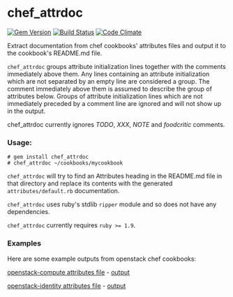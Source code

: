 chef_attrdoc
============
[![Gem Version](https://badge.fury.io/rb/chef_attrdoc.png)](http://badge.fury.io/rb/chef_attrdoc)
[![Build Status](https://travis-ci.org/mapleoin/chef_attrdoc.svg?branch=master)](https://travis-ci.org/mapleoin/chef_attrdoc)
[![Code Climate](https://codeclimate.com/github/mapleoin/chef_attrdoc.png)](https://codeclimate.com/github/mapleoin/chef_attrdoc)

Extract documentation from chef cookbooks' attributes files and output it to the cookbook's README.md file.

`chef_attrdoc` groups attribute initialization lines together with the comments immediately above them. Any lines containing an attribute initialization which are not separated by an empty line are considered a group. The comment immediately above them is assumed to describe the group of attributes below. Groups of attribute initialization lines which are not immediately preceded by a comment line are ignored and will not show up in the output.

chef_attrdoc currently ignores *TODO*, *XXX*, *NOTE* and *foodcritic* comments.

### Usage:

```
# gem install chef_attrdoc
# chef_attrdoc ~/cookbooks/mycookbook
```

`chef_attrdoc` will try to find an Attributes heading in the README.md file in that directory and replace its contents with the generated `attributes/default.rb` documentation.

`chef_attrdoc` uses ruby's stdlib `ripper` module and so does not have any dependencies.

`chef_attrdoc` currently requires `ruby >= 1.9`.

### Examples

Here are some example outputs from openstack chef cookbooks:

[openstack-compute attributes file](https://github.com/stackforge/cookbook-openstack-compute/blob/aa42f5c09a445cde7267e4b4d00a6ce893aa481e/attributes/default.rb) - [output](https://gist.github.com/mapleoin/6886586)

[openstack-identity attributes file](https://github.com/stackforge/cookbook-openstack-identity/blob/2e6b8b9c6788ae28fbc362c77c53a51c040b49a6/attributes/default.rb) - [output](https://gist.github.com/mapleoin/6886493)
